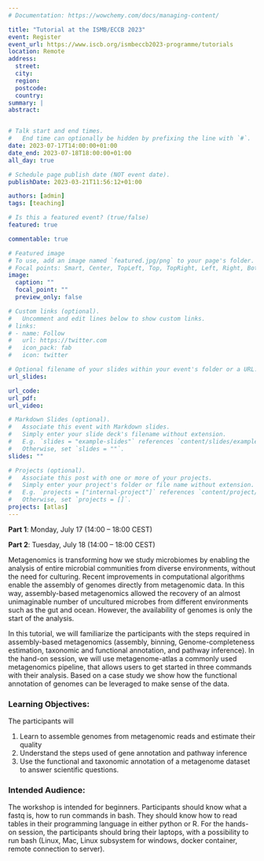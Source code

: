```yaml
---
# Documentation: https://wowchemy.com/docs/managing-content/

title: "Tutorial at the ISMB/ECCB 2023"
event: Register
event_url: https://www.iscb.org/ismbeccb2023-programme/tutorials
location: Remote
address:
  street:
  city:
  region:
  postcode:
  country: 
summary: |
abstract:


# Talk start and end times.
#   End time can optionally be hidden by prefixing the line with `#`.
date: 2023-07-17T14:00:00+01:00
date_end: 2023-07-18T18:00:00+01:00
all_day: true

# Schedule page publish date (NOT event date).
publishDate: 2023-03-21T11:56:12+01:00

authors: [admin]
tags: [teaching]

# Is this a featured event? (true/false)
featured: true

commentable: true

# Featured image
# To use, add an image named `featured.jpg/png` to your page's folder. 
# Focal points: Smart, Center, TopLeft, Top, TopRight, Left, Right, BottomLeft, Bottom, BottomRight.
image:
  caption: ""
  focal_point: ""
  preview_only: false

# Custom links (optional).
#   Uncomment and edit lines below to show custom links.
# links:
# - name: Follow
#   url: https://twitter.com
#   icon_pack: fab
#   icon: twitter

# Optional filename of your slides within your event's folder or a URL.
url_slides:

url_code:
url_pdf:
url_video:

# Markdown Slides (optional).
#   Associate this event with Markdown slides.
#   Simply enter your slide deck's filename without extension.
#   E.g. `slides = "example-slides"` references `content/slides/example-slides.md`.
#   Otherwise, set `slides = ""`.
slides: ""

# Projects (optional).
#   Associate this post with one or more of your projects.
#   Simply enter your project's folder or file name without extension.
#   E.g. `projects = ["internal-project"]` references `content/project/deep-learning/index.md`.
#   Otherwise, set `projects = []`.
projects: [atlas]
---
```



**Part 1**: Monday, July 17 (14:00 – 18:00 CEST)

**Part 2**: Tuesday, July 18 (14:00 – 18:00 CEST)


Metagenomics is transforming how we study microbiomes by enabling the analysis of entire microbial communities from diverse environments, without the need for culturing. Recent improvements in computational algorithms enable the assembly of genomes directly from metagenomic data. In this way, assembly-based metagenomics allowed the recovery of an almost unimaginable number of uncultured microbes from different environments such as the gut and ocean. However, the availability of genomes is only the start of the analysis.

In this tutorial, we will familiarize the participants with the steps required in assembly-based metagenomics (assembly, binning, Genome-completeness estimation, taxonomic and functional annotation, and pathway inference). In the hand-on session, we will use metagenome-atlas a commonly used metagenomics pipeline, that allows users to get started in three commands with their analysis. Based on a case study we show how the functional annotation of genomes can be leveraged to make sense of the data.

### Learning Objectives:

The participants will
1. Learn to assemble genomes from metagenomic reads and estimate their quality 
2. Understand the steps used of gene annotation and pathway inference
3. Use the functional and taxonomic annotation of a metagenome dataset to answer scientific questions.
   
### Intended Audience:

The workshop is intended for beginners. Participants should know what a fastq is, how to run commands in bash. They should know how to read tables in their programming language in either python or R.  For the hands-on session, the participants should bring their laptops, with a possibility to run bash (Linux, Mac, Linux subsystem for windows, docker container, remote connection to server).